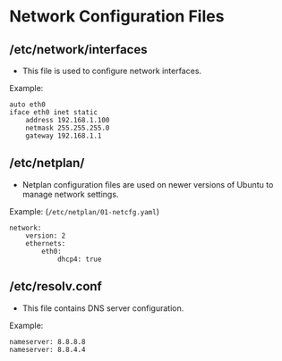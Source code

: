 # Network Configuration Files

## /etc/network/interfaces

- This file is used to configure network interfaces.

Example:

```
auto eth0
iface eth0 inet static
    address 192.168.1.100
    netmask 255.255.255.0
    gateway 192.168.1.1
```

## /etc/netplan/

- Netplan configuration files are used on newer versions of Ubuntu to manage network settings.

Example: (`/etc/netplan/01-netcfg.yaml`)

```
network:
    version: 2
    ethernets:
        eth0:
            dhcp4: true
```

## /etc/resolv.conf

- This file contains DNS server configuration.

Example:

```
nameserver: 8.8.8.8
nameserver: 8.8.4.4
```
